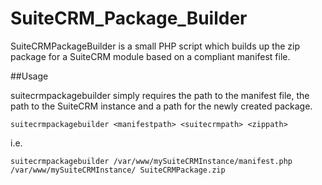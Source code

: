 # SuiteCRM_Package_Builder
SuiteCRMPackageBuilder is a small PHP script which builds up the zip package for a SuiteCRM module based on a compliant manifest file.

##Usage

suitecrmpackagebuilder simply requires the path to the manifest file, the path to the SuiteCRM instance and a path for the newly created package.

`suitecrmpackagebuilder <manifestpath> <suitecrmpath> <zippath>`

i.e.

`suitecrmpackagebuilder /var/www/mySuiteCRMInstance/manifest.php /var/www/mySuiteCRMInstance/ SuiteCRMPackage.zip`
